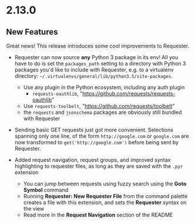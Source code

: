 # 2.13.0

## New Features

Great news! This release introduces some cool improvements to Requester.

- Requester can now source **any** Python 3 package in its env! All you have to do is set the `packages_path` setting to a directory with Python 3 packages you'd like to include with Requester, e.g. to a virtualenv directory: `~/.virtualenvs/general/lib/python3.5/site-packages`.

  - Use any plugin in the Python ecosystem, including any auth plugin
    - `requests-oauthlib`, "https://github.com/requests/requests-oauthlib"
  - Use `requests-toolbelt`, "https://github.com/requests/toolbelt"
  - the `requests` and `jsonschema` packages are obviously still bundled with Requester

- Sending basic GET requests just got more convenient. Selections spanning only one line, of the form `http://google.com` or `google.com` are now transformed to `get('http://google.com')` before being sent by Requester.

- Added request navigation, request groups, and improved syntax highlighting to requester files, as long as they are saved with the `.pyr` extension
  - You can jump between requests using fuzzy search using the **Goto Symbol** command
  - Running **Requester: New Requester File** from the command palette creates a file with this extension, and sets the **Requester** syntax on the view
  - Read more in the **Request Navigation** section of the README
